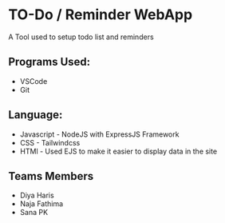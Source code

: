 
# TO-Do / Reminder WebApp

A Tool used to setup todo list and reminders

## Programs Used:
- VSCode
- Git

## Language: 
- Javascript - NodeJS with ExpressJS Framework
- CSS - Tailwindcss
- HTMl - Used EJS to make it easier to display data in the site

## Teams Members
- Diya Haris
- Naja Fathima
- Sana PK
